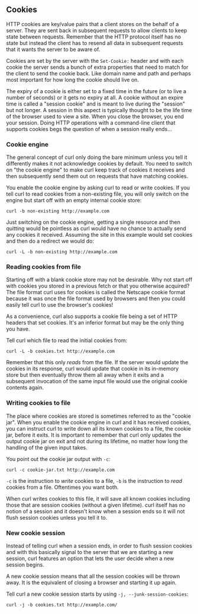 ## Cookies

HTTP cookies are key/value pairs that a client stores on the behalf of a
server. They are sent back in subsequent requests to
allow clients to keep state between requests. Remember that the HTTP protocol
itself has no state but instead the client has to resend all data in subsequent
requests that it wants the server to be aware of.

Cookies are set by the server with the `Set-Cookie:` header and with each
cookie the server sends a bunch of extra properties that need to match for the
client to send the cookie back. Like domain name and path and perhaps most
important for how long the cookie should live on.

The expiry of a cookie is either set to a fixed time in the future (or to live
a number of seconds) or it gets no expiry at all. A cookie without an expire
time is called a "session cookie" and is meant to live during the "session"
but not longer. A session in this aspect is typically thought to be the life
time of the browser used to view a site. When you close the browser, you end
your session. Doing HTTP operations with a command-line client that supports
cookies begs the question of when a session really ends…

### Cookie engine

The general concept of curl only doing the bare minimum unless you tell it
differently makes it not acknowledge cookies by default. You need to switch on
"the cookie engine" to make curl keep track of cookies it receives and then
subsequently send them out on requests that have matching cookies.

You enable the cookie engine by asking curl to read or write cookies. If you
tell curl to read cookies from a non-existing file, you will only switch on
the engine but start off with an empty internal cookie store:

    curl -b non-existing http://example.com

Just switching on the cookie engine, getting a single resource and then
quitting would be pointless as curl would have no chance to actually send any
cookies it received. Assuming the site in this example would set cookies and
then do a redirect we would do:

    curl -L -b non-existing http://example.com

### Reading cookies from file

Starting off with a blank cookie store may not be desirable. Why not start off
with cookies you stored in a previous fetch or that you otherwise acquired?
The file format curl uses for cookies is called the Netscape cookie format
because it was once the file format used by browsers and then you could easily
tell curl to use the browser's cookies!

As a convenience, curl also supports a cookie file being a set of HTTP
headers that set cookies. It's an inferior format but may be the only thing
you have.

Tell curl which file to read the initial cookies from:

    curl -L -b cookies.txt http://example.com

Remember that this only *reads* from the file. If the server would update the
cookies in its response, curl would update that cookie in its in-memory store
but then eventually throw them all away when it exits and a subsequent invocation
of the same input file would use the original cookie contents again.

### Writing cookies to file

The place where cookies are stored is sometimes referred to as the "cookie
jar". When you enable the cookie engine in curl and it has received cookies,
you can instruct curl to write down all its known cookies to a file, the
cookie jar, before it exits. It is important to remember that curl only
updates the output cookie jar on exit and not during its lifetime, no matter
how long the handling of the given input takes.

You point out the cookie jar output with `-c`:

    curl -c cookie-jar.txt http://example.com

`-c` is the instruction to *write* cookies to a file, `-b` is the instruction
to *read* cookies from a file. Oftentimes you want both.

When curl writes cookies to this file, it will save all known cookies
including those that are session cookies (without a given lifetime). curl
itself has no notion of a session and it doesn't know when a session ends so
it will not flush session cookies unless you tell it to.

### New cookie session

Instead of telling curl when a session ends, in order to flush session cookies
and with this basically signal to the server that we are starting a new
session, curl features an option that lets the user decide when a new session
begins.

A new cookie session means that all the session cookies will be thrown
away. It is the equivalent of closing a browser and starting it up again.

Tell curl a new cookie session starts by using `-j, --junk-session-cookies`:

    curl -j -b cookies.txt http://example.com/
